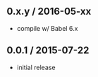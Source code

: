 0.x.y / 2016-05-xx
------------------
- compile w/ Babel 6.x

0.0.1 / 2015-07-22
------------------
- initial release

